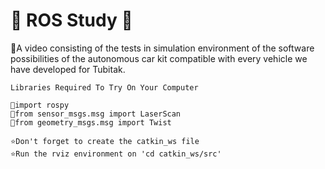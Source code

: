 # 🚀 ROS Study 🚀
🌟A video consisting of the tests in simulation environment of the software possibilities of the autonomous car kit compatible with every vehicle we have developed for Tubitak.

```
Libraries Required To Try On Your Computer

🚀import rospy
🚀from sensor_msgs.msg import LaserScan
🚀from geometry_msgs.msg import Twist
```

```
⭐Don't forget to create the catkin_ws file
⭐Run the rviz environment on 'cd catkin_ws/src'
```
